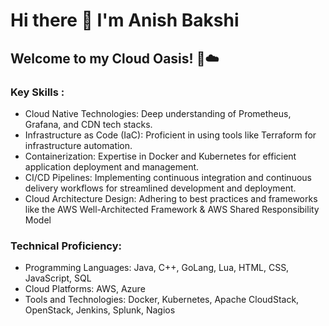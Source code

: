 # Hi there 👋 I'm Anish Bakshi

## Welcome to my Cloud Oasis! 🌴☁️

### Key Skills :

<ul>
   <li>Cloud Native Technologies: Deep understanding of Prometheus, Grafana, and CDN tech stacks.</li>

   <li>Infrastructure as Code (IaC): Proficient in using tools like Terraform for infrastructure automation.</li>

   <li>Containerization: Expertise in Docker and Kubernetes for efficient application deployment and management.</li>

   <li>CI/CD Pipelines: Implementing continuous integration and continuous delivery workflows for streamlined development and deployment.</li>

   <li>Cloud Architecture Design: Adhering to best practices and frameworks like the AWS Well-Architected Framework & AWS Shared Responsibility Model</li>
</ul>

### Technical Proficiency:

<ul>
   <li>Programming Languages: Java, C++, GoLang, Lua, HTML, CSS, JavaScript, SQL</li>

   <li>Cloud Platforms: AWS, Azure</li>

   <li>Tools and Technologies: Docker, Kubernetes, Apache CloudStack, OpenStack, Jenkins, Splunk, Nagios</li>
</ul>


